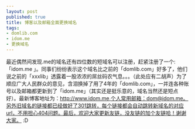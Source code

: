 ```yaml
---
layout: post
published: true
title: 博客以及邮箱全面更换域名
tags:
- domlib.com
- idom.me
- 更换域名
---
```


最近偶然间发现.me的域名还有四位数的短域名可以注册，赶紧注册了一个:「idom.me 」。同事们纷纷表示这个域名比之前的「domlib.com」好多了，他们说之前的「xxxlib」透露着一股浓浓的屌丝码农气息。。。（此处应有二胡声）为了顺应广大人民群众的意见，含泪换掉了用了4年的「domlib.com」，一并连各种账号以及邮箱都更新到了「idom.me」（其实还是挺乐意的，域名当然还是短点好）。最新博客地址为：http://www.idom.me,个人常用邮箱：dom@idom.me。另外旧域名的链接都已经做好了301跳转，每个链接都会自动跳转新域名的对应url，不用担心404问题。最后，欢迎大家更新友链，没友链的加个友链哈！谢谢大家。 :D